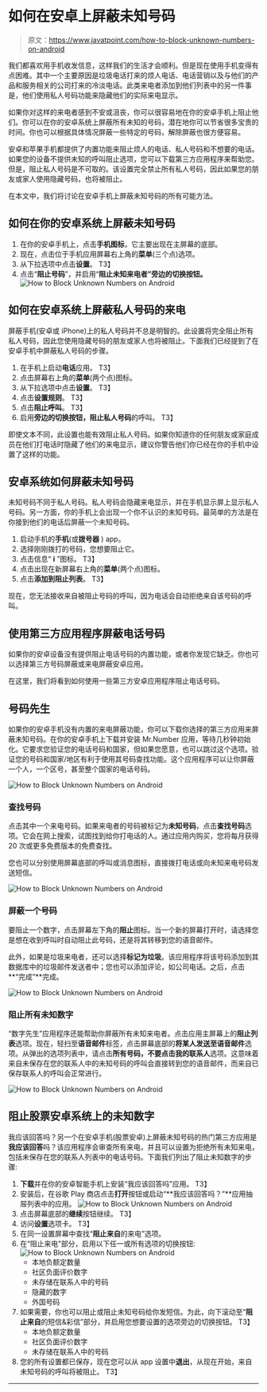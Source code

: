 # 如何在安卓上屏蔽未知号码

> 原文：<https://www.javatpoint.com/how-to-block-unknown-numbers-on-android>

我们都喜欢用手机收发信息，这样我们的生活才会顺利。但是现在使用手机变得有点困难。其中一个主要原因是垃圾电话打来的烦人电话、电话营销以及与他们的产品和服务相关的公司打来的冷淡电话。此类来电者添加到他们列表中的另一件事是，他们使用私人号码功能来隐藏他们的实际来电显示。

如果你对这样的来电者感到不安或沮丧，你可以很容易地在你的安卓手机上阻止他们。你可以在你的安卓系统上屏蔽所有未知的号码，潜在地你可以节省很多宝贵的时间。你也可以根据具体情况屏蔽一些特定的号码，解除屏蔽也很方便容易。

安卓和苹果手机都提供了内置功能来阻止烦人的电话、私人号码和不想要的电话。如果您的设备不提供未知的呼叫阻止选项，您可以下载第三方应用程序来帮助您。但是，阻止私人号码是不可取的。该设置完全禁止所有私人号码，因此如果您的朋友或家人使用隐藏号码，也将被阻止。

在本文中，我们将讨论在安卓手机上屏蔽未知号码的所有可能方法。

## 如何在你的安卓系统上屏蔽未知号码

1.  在你的安卓手机上，点击**手机图标**，它主要出现在主屏幕的底部。
2.  现在，点击位于手机应用屏幕右上角的**菜单**(三个点)选项。
3.  从下拉选项中点击**设置**。
    T3】
4.  点击“**阻止号码**”，并启用“**阻止未知来电者”旁边的切换按钮。**
    ![How to Block Unknown Numbers on Android](img/d66b40be5eb355f0748a186e57431a0a.png)

## 如何在安卓系统上屏蔽私人号码的来电

屏蔽手机(安卓或 iPhone)上的私人号码并不总是明智的。此设置将完全阻止所有私人号码，因此您使用隐藏号码的朋友或家人也将被阻止。下面我们已经提到了在安卓手机中屏蔽私人号码的步骤。

1.  在手机上启动**电话**应用。
    T3】
2.  点击屏幕右上角的**菜单**(两个点)图标。
3.  从下拉选项中点击**设置**。
    T3】
4.  点击**设置规则**。
    T3】
5.  点击**阻止呼叫**。
    T3】
6.  启用**旁边的切换按钮，阻止私人号码**的呼叫。
    T3】

即使文本不同，此设置也能有效阻止私人号码。如果你知道你的任何朋友或家庭成员在他们打电话时隐藏了他们的来电显示，建议你警告他们你已经在你的手机中设置了这样的功能。

## 安卓系统如何屏蔽未知号码

未知号码不同于私人号码。私人号码会隐藏来电显示，并在手机显示屏上显示私人号码。另一方面，你的手机上会出现一个你不认识的未知号码。最简单的方法是在你接到他们的电话后屏蔽一个未知号码。

1.  启动手机的**手机**(或**拨号器** ) app。
2.  选择刚刚拨打的号码，您想要阻止它。
3.  点击信息“ **i** ”图标。
    T3】
4.  点击出现在新屏幕右上角的**菜单**(两个点)图标。
5.  点击**添加到阻止列表**。
    T3】

现在，您无法接收来自被阻止号码的呼叫，因为电话会自动拒绝来自该号码的呼叫。

## 使用第三方应用程序屏蔽电话号码

如果你的安卓设备没有提供阻止电话号码的内置功能，或者你发现它缺乏。你也可以选择第三方号码屏蔽或来电屏蔽安卓应用。

在这里，我们将看到如何使用一些第三方安卓应用程序阻止电话号码。

## 号码先生

如果你的安卓手机没有内置的来电屏蔽功能，你可以下载你选择的第三方应用来屏蔽未知号码。在你的安卓手机上下载并安装 Mr.Number 应用，等待几秒钟初始化。它要求您验证您的电话号码和国家，但如果您愿意，也可以跳过这个选项。验证您的号码和国家/地区有利于使用其号码查找功能。这个应用程序可以让你屏蔽一个人，一个区号，甚至整个国家的电话号码。

![How to Block Unknown Numbers on Android](img/f96bc1d1c23a35be3554fa820f18f4ee.png)

### 查找号码

点击其中一个来电号码。如果来电者的号码被标记为**未知号码**，点击**查找号码**选项。它会在网上搜索，试图找到给你打电话的人。通过应用内购买，您将每月获得 20 次或更多免费版本的免费查找。

您也可以分别使用屏幕底部的呼叫或消息图标，直接拨打电话或向未知来电号码发送短信。

![How to Block Unknown Numbers on Android](img/1cab1963b88142faaa31e9a5da18b7e4.png)

### 屏蔽一个号码

要阻止一个数字，点击屏幕左下角的**阻止**图标。当一个新的屏幕打开时，请选择您是想在收到呼叫时自动阻止此号码，还是将其转移到您的语音邮件。

此外，如果是垃圾来电者，还可以选择**标记为垃圾**。该应用程序将该号码添加到其数据库中的垃圾邮件发送者中；您也可以添加评论，如公司电话。之后，点击**“完成”**完成。

![How to Block Unknown Numbers on Android](img/f0dfea1948e315aaeda2d485d36b9d73.png)

### 阻止所有未知数字

“数字先生”应用程序还能帮助你屏蔽所有未知来电者。点击应用主屏幕上的**阻止列表**选项。现在，轻扫至**语音邮件**标签，点击屏幕底部的**将某人发送至语音邮件**选项。从弹出的选项列表中，请点击**所有号码，不要点击我的联系人**选项。这意味着来自未保存在您的联系人中的未知号码的呼叫会直接转到您的语音邮件，而来自已保存联系人的呼叫会正常进行。

![How to Block Unknown Numbers on Android](img/d2492fdf1716b78316dab34b27392ad1.png)

## 阻止股票安卓系统上的未知数字

我应该回答吗？另一个在安卓手机(股票安卓)上屏蔽未知号码的热门第三方应用是**我应该回答**吗？该应用程序会审查所有来电，并且可以设置为拒绝所有未知来电，包括未保存在您的联系人列表中的电话号码。下面我们列出了阻止未知数字的步骤:

1.  **下载**并在你的安卓智能手机上安装“我应该回答吗”应用。
    T3】
2.  安装后，在谷歌 Play 商店点击**打开**按钮或启动“**我应该回答吗？”**应用抽屉列表中的应用。
    ![How to Block Unknown Numbers on Android](img/2fa076fd0ebb4e08bbc674e2393151eb.png)
3.  点击屏幕底部的**继续**按钮继续。
    T3】
4.  访问**设置**选项卡。
    T3】
5.  在同一设置屏幕中查找“**阻止来自**的来电”选项。
6.  在“阻止来电”部分，启用以下任一或所有选项的切换按钮:
    ![How to Block Unknown Numbers on Android](img/31a3d84304eff3173d68c804e15b2beb.png)
    *   本地负额定数量
    *   社区负面评价数字
    *   未存储在联系人中的号码
    *   隐藏的数字
    *   外国号码
7.  如果需要，你也可以阻止或阻止未知号码给你发短信。为此，向下滚动至“**阻止来自**的短信&彩信”部分，并启用您想要设置的选项旁边的切换按钮。
    T3】
    *   本地负额定数量
    *   社区负面评价数字
    *   未存储在联系人中的号码
8.  您的所有设置都已保存，现在您可以从 app 设置中**退出**，从现在开始，来自未知号码的呼叫将被阻止。
    T3】

* * *